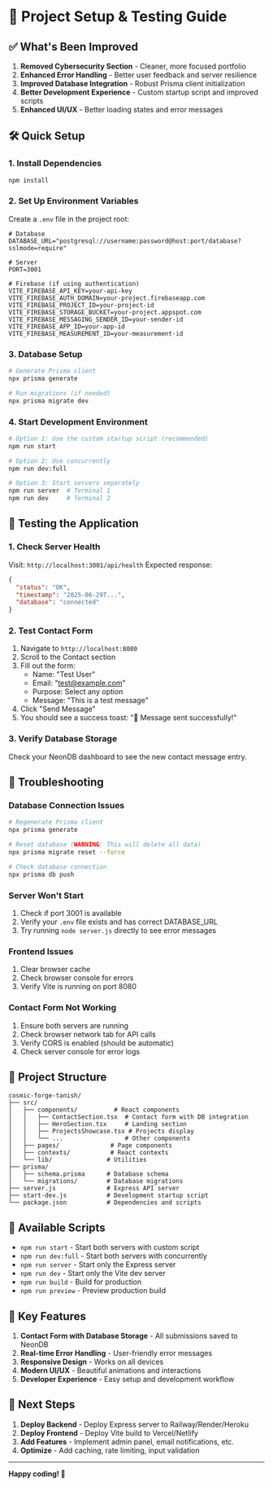 # 🚀 Project Setup & Testing Guide

## ✅ What's Been Improved

1. **Removed Cybersecurity Section** - Cleaner, more focused portfolio
2. **Enhanced Error Handling** - Better user feedback and server resilience
3. **Improved Database Integration** - Robust Prisma client initialization
4. **Better Development Experience** - Custom startup script and improved scripts
5. **Enhanced UI/UX** - Better loading states and error messages

## 🛠️ Quick Setup

### 1. Install Dependencies
```bash
npm install
```

### 2. Set Up Environment Variables
Create a `.env` file in the project root:
```env
# Database
DATABASE_URL="postgresql://username:password@host:port/database?sslmode=require"

# Server
PORT=3001

# Firebase (if using authentication)
VITE_FIREBASE_API_KEY=your-api-key
VITE_FIREBASE_AUTH_DOMAIN=your-project.firebaseapp.com
VITE_FIREBASE_PROJECT_ID=your-project-id
VITE_FIREBASE_STORAGE_BUCKET=your-project.appspot.com
VITE_FIREBASE_MESSAGING_SENDER_ID=your-sender-id
VITE_FIREBASE_APP_ID=your-app-id
VITE_FIREBASE_MEASUREMENT_ID=your-measurement-id
```

### 3. Database Setup
```bash
# Generate Prisma client
npx prisma generate

# Run migrations (if needed)
npx prisma migrate dev
```

### 4. Start Development Environment
```bash
# Option 1: Use the custom startup script (recommended)
npm run start

# Option 2: Use concurrently
npm run dev:full

# Option 3: Start servers separately
npm run server  # Terminal 1
npm run dev     # Terminal 2
```

## 🧪 Testing the Application

### 1. Check Server Health
Visit: `http://localhost:3001/api/health`
Expected response:
```json
{
  "status": "OK",
  "timestamp": "2025-06-29T...",
  "database": "connected"
}
```

### 2. Test Contact Form
1. Navigate to `http://localhost:8080`
2. Scroll to the Contact section
3. Fill out the form:
   - Name: "Test User"
   - Email: "test@example.com"
   - Purpose: Select any option
   - Message: "This is a test message"
4. Click "Send Message"
5. You should see a success toast: "🎉 Message sent successfully!"

### 3. Verify Database Storage
Check your NeonDB dashboard to see the new contact message entry.

## 🔧 Troubleshooting

### Database Connection Issues
```bash
# Regenerate Prisma client
npx prisma generate

# Reset database (WARNING: This will delete all data)
npx prisma migrate reset --force

# Check database connection
npx prisma db push
```

### Server Won't Start
1. Check if port 3001 is available
2. Verify your `.env` file exists and has correct DATABASE_URL
3. Try running `node server.js` directly to see error messages

### Frontend Issues
1. Clear browser cache
2. Check browser console for errors
3. Verify Vite is running on port 8080

### Contact Form Not Working
1. Ensure both servers are running
2. Check browser network tab for API calls
3. Verify CORS is enabled (should be automatic)
4. Check server console for error logs

## 📁 Project Structure

```
cosmic-forge-tanish/
├── src/
│   ├── components/          # React components
│   │   ├── ContactSection.tsx  # Contact form with DB integration
│   │   ├── HeroSection.tsx     # Landing section
│   │   ├── ProjectsShowcase.tsx # Projects display
│   │   └── ...                 # Other components
│   ├── pages/              # Page components
│   ├── contexts/           # React contexts
│   └── lib/               # Utilities
├── prisma/
│   ├── schema.prisma      # Database schema
│   └── migrations/        # Database migrations
├── server.js              # Express API server
├── start-dev.js           # Development startup script
└── package.json           # Dependencies and scripts
```

## 🚀 Available Scripts

- `npm run start` - Start both servers with custom script
- `npm run dev:full` - Start both servers with concurrently
- `npm run server` - Start only the Express server
- `npm run dev` - Start only the Vite dev server
- `npm run build` - Build for production
- `npm run preview` - Preview production build

## 🎯 Key Features

1. **Contact Form with Database Storage** - All submissions saved to NeonDB
2. **Real-time Error Handling** - User-friendly error messages
3. **Responsive Design** - Works on all devices
4. **Modern UI/UX** - Beautiful animations and interactions
5. **Developer Experience** - Easy setup and development workflow

## 🔄 Next Steps

1. **Deploy Backend** - Deploy Express server to Railway/Render/Heroku
2. **Deploy Frontend** - Deploy Vite build to Vercel/Netlify
3. **Add Features** - Implement admin panel, email notifications, etc.
4. **Optimize** - Add caching, rate limiting, input validation

---

**Happy coding! 🎉** 